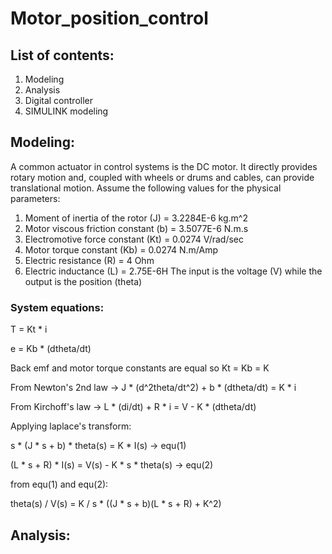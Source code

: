 # Motor_position_control
## List of contents:
1. Modeling
2. Analysis
3. Digital controller
4. SIMULINK modeling
## Modeling:
A common actuator in control systems is the DC motor. It directly provides rotary motion and, coupled with wheels or drums and cables, can provide translational motion.
Assume the following values for the physical parameters:
1. Moment of inertia of the rotor (J) = 3.2284E-6 kg.m^2
2. Motor viscous friction constant (b) = 3.5077E-6 N.m.s
3. Electromotive force constant (Kt) = 0.0274 V/rad/sec
4. Motor torque constant (Kb) = 0.0274 N.m/Amp
5. Electric resistance (R) = 4 Ohm
6. Electric inductance (L) = 2.75E-6H
The input is the voltage (V) while the output is the position (theta)
### System equations:
T = Kt * i

e = Kb * (dtheta/dt)

Back emf and motor torque constants are equal so Kt = Kb = K

From Newton's 2nd law -> J * (d^2theta/dt^2) + b * (dtheta/dt) = K * i

From Kirchoff's law -> L * (di/dt) + R * i = V - K * (dtheta/dt)

Applying laplace's transform:

s * (J * s + b) * theta(s) = K * I(s) -> equ(1)

(L * s + R) * I(s) = V(s) - K * s * theta(s) -> equ(2)

from equ(1) and equ(2):

theta(s) / V(s) = K / s * ((J * s + b)(L * s + R) + K^2)

## Analysis:
